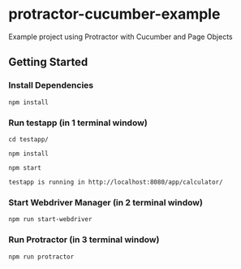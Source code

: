 # protractor-cucumber-example
Example project using Protractor with Cucumber and Page Objects



## Getting Started


### Install Dependencies

```
npm install
```
### Run testapp (in 1 terminal window)
```
cd testapp/

npm install

npm start 

testapp is running in http://localhost:8080/app/calculator/
```

### Start Webdriver Manager (in 2 terminal window)

```
npm run start-webdriver
```

### Run Protractor (in 3 terminal window)

```
npm run protractor
```


